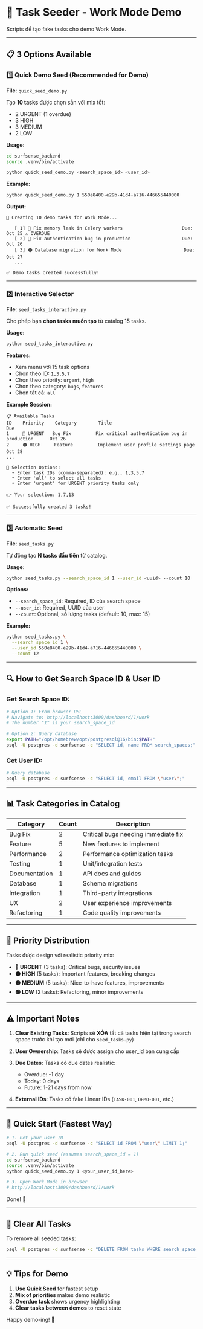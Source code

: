 # 🎯 Task Seeder - Work Mode Demo

Scripts để tạo fake tasks cho demo Work Mode.

---

## 📋 3 Options Available

### 1️⃣ Quick Demo Seed (Recommended for Demo)
**File**: `quick_seed_demo.py`

Tạo **10 tasks** được chọn sẵn với mix tốt:
- 2 URGENT (1 overdue)
- 3 HIGH
- 3 MEDIUM
- 2 LOW

**Usage:**
```bash
cd surfsense_backend
source .venv/bin/activate

python quick_seed_demo.py <search_space_id> <user_id>
```

**Example:**
```bash
python quick_seed_demo.py 1 550e8400-e29b-41d4-a716-446655440000
```

**Output:**
```
🎯 Creating 10 demo tasks for Work Mode...

   [ 1] 🔴 Fix memory leak in Celery workers                      Due: Oct 25 ⚠️ OVERDUE
   [ 2] 🔴 Fix authentication bug in production                   Due: Oct 26
   [ 3] 🟠 Database migration for Work Mode                       Due: Oct 27
   ...

✅ Demo tasks created successfully!
```

---

### 2️⃣ Interactive Selector
**File**: `seed_tasks_interactive.py`

Cho phép bạn **chọn tasks muốn tạo** từ catalog 15 tasks.

**Usage:**
```bash
python seed_tasks_interactive.py
```

**Features:**
- Xem menu với 15 task options
- Chọn theo ID: `1,3,5,7`
- Chọn theo priority: `urgent`, `high`
- Chọn theo category: `bugs`, `features`
- Chọn tất cả: `all`

**Example Session:**
```
📋 Available Tasks
ID    Priority    Category        Title                                              Due
1     🔴 URGENT   Bug Fix         Fix critical authentication bug in production      Oct 26
2     🟠 HIGH     Feature         Implement user profile settings page               Oct 28
...

📝 Selection Options:
  • Enter task IDs (comma-separated): e.g., 1,3,5,7
  • Enter 'all' to select all tasks
  • Enter 'urgent' for URGENT priority tasks only

👉 Your selection: 1,7,13

✅ Successfully created 3 tasks!
```

---

### 3️⃣ Automatic Seed
**File**: `seed_tasks.py`

Tự động tạo **N tasks đầu tiên** từ catalog.

**Usage:**
```bash
python seed_tasks.py --search_space_id 1 --user_id <uuid> --count 10
```

**Options:**
- `--search_space_id`: Required, ID của search space
- `--user_id`: Required, UUID của user
- `--count`: Optional, số lượng tasks (default: 10, max: 15)

**Example:**
```bash
python seed_tasks.py \
  --search_space_id 1 \
  --user_id 550e8400-e29b-41d4-a716-446655440000 \
  --count 12
```

---

## 🔍 How to Get Search Space ID & User ID

### Get Search Space ID:
```bash
# Option 1: From browser URL
# Navigate to: http://localhost:3000/dashboard/1/work
# The number "1" is your search_space_id

# Option 2: Query database
export PATH="/opt/homebrew/opt/postgresql@16/bin:$PATH"
psql -U postgres -d surfsense -c "SELECT id, name FROM search_spaces;"
```

### Get User ID:
```bash
# Query database
psql -U postgres -d surfsense -c "SELECT id, email FROM \"user\";"
```

---

## 📊 Task Categories in Catalog

| Category       | Count | Description                        |
|----------------|-------|------------------------------------|
| Bug Fix        | 2     | Critical bugs needing immediate fix|
| Feature        | 5     | New features to implement          |
| Performance    | 2     | Performance optimization tasks     |
| Testing        | 1     | Unit/integration tests             |
| Documentation  | 1     | API docs and guides                |
| Database       | 1     | Schema migrations                  |
| Integration    | 1     | Third-party integrations           |
| UX             | 2     | User experience improvements       |
| Refactoring    | 1     | Code quality improvements          |

---

## 🎨 Priority Distribution

Tasks được design với realistic priority mix:

- **🔴 URGENT** (3 tasks): Critical bugs, security issues
- **🟠 HIGH** (5 tasks): Important features, breaking changes
- **🟡 MEDIUM** (5 tasks): Nice-to-have features, improvements
- **🟢 LOW** (2 tasks): Refactoring, minor improvements

---

## ⚠️ Important Notes

1. **Clear Existing Tasks**: Scripts sẽ **XÓA** tất cả tasks hiện tại trong search space trước khi tạo mới (chỉ cho `seed_tasks.py`)

2. **User Ownership**: Tasks sẽ được assign cho user_id bạn cung cấp

3. **Due Dates**: Tasks có due dates realistic:
   - Overdue: -1 day
   - Today: 0 days
   - Future: 1-21 days from now

4. **External IDs**: Tasks có fake Linear IDs (`TASK-001`, `DEMO-001`, etc.)

---

## 🚀 Quick Start (Fastest Way)

```bash
# 1. Get your user ID
psql -U postgres -d surfsense -c "SELECT id FROM \"user\" LIMIT 1;"

# 2. Run quick seed (assumes search_space_id = 1)
cd surfsense_backend
source .venv/bin/activate
python quick_seed_demo.py 1 <your_user_id_here>

# 3. Open Work Mode in browser
# http://localhost:3000/dashboard/1/work
```

Done! 🎉

---

## 🧹 Clear All Tasks

To remove all seeded tasks:

```bash
psql -U postgres -d surfsense -c "DELETE FROM tasks WHERE search_space_id = 1;"
```

---

## 💡 Tips for Demo

1. **Use Quick Seed** for fastest setup
2. **Mix of priorities** makes demo realistic
3. **Overdue task** shows urgency highlighting
4. **Clear tasks between demos** to reset state

Happy demo-ing! 🚀

